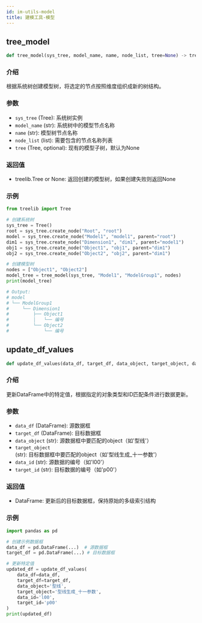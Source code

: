 ```yaml
---
id: im-utils-model
title: 建模工具-模型
---
```

## tree_model

```python
def tree_model(sys_tree, model_name, name, node_list, tree=None) -> treelib.Tree or None:
```

### 介绍

根据系统树创建模型树，将选定的节点按照维度组织成新的树结构。

### 参数

- `sys_tree` (Tree): 系统树实例
- `model_name` (str): 系统树中的模型节点名称
- `name` (str): 模型树节点名称
- `node_list` (list): 需要包含的节点名称列表
- `tree` (Tree, optional): 现有的模型子树，默认为None

### 返回值

- treelib.Tree or None: 返回创建的模型树，如果创建失败则返回None

### 示例

```python
from treelib import Tree

# 创建系统树
sys_tree = Tree()
root = sys_tree.create_node("Root", "root")
model = sys_tree.create_node("Model1", "model1", parent="root")
dim1 = sys_tree.create_node("Dimension1", "dim1", parent="model1")
obj1 = sys_tree.create_node("Object1", "obj1", parent="dim1")
obj2 = sys_tree.create_node("Object2", "obj2", parent="dim1")

# 创建模型树
nodes = ["Object1", "Object2"]
model_tree = tree_model(sys_tree, "Model1", "ModelGroup1", nodes)
print(model_tree)

# Output:
# model
# └── ModelGroup1
#     └── Dimension1
#         ├── Object1
#         │   └── 编号
#         └── Object2
#             └── 编号
```

## update_df_values

```python
def update_df_values(data_df, target_df, data_object, target_object, data_id, target_id):
```

### 介绍

更新DataFrame中的特定值，根据指定的对象类型和ID匹配条件进行数据更新。

### 参数

- `data_df` (DataFrame): 源数据框
- `target_df` (DataFrame): 目标数据框
- `data_object` (str): 源数据框中要匹配的object（如'型线'）
- `target_object` (str): 目标数据框中要匹配的object（如'型线生成_十一参数'）
- `data_id` (str): 源数据的编号（如'l00'）
- `target_id` (str): 目标数据的编号（如'p00'）

### 返回值

- DataFrame: 更新后的目标数据框，保持原始的多级索引结构

### 示例

```python
import pandas as pd

# 创建示例数据框
data_df = pd.DataFrame(...)  # 源数据框
target_df = pd.DataFrame(...) # 目标数据框

# 更新特定值
updated_df = update_df_values(
    data_df=data_df,
    target_df=target_df, 
    data_object='型线',
    target_object='型线生成_十一参数',
    data_id='l00',
    target_id='p00'
)
print(updated_df)
```